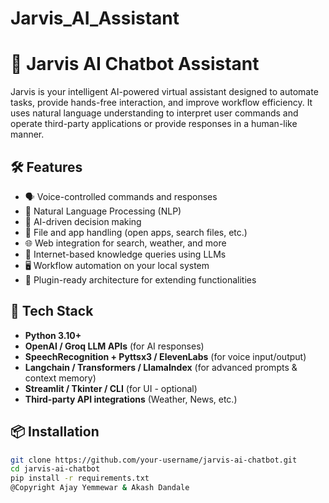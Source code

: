 # Jarvis_AI_Assistant

# 🤖 Jarvis AI Chatbot Assistant

Jarvis is your intelligent AI-powered virtual assistant designed to automate tasks, provide hands-free interaction, and improve workflow efficiency. It uses natural language understanding to interpret user commands and operate third-party applications or provide responses in a human-like manner.

## 🛠️ Features

- 🗣️ Voice-controlled commands and responses  
- 💬 Natural Language Processing (NLP)  
- 🧠 AI-driven decision making  
- 📁 File and app handling (open apps, search files, etc.)  
- 🌐 Web integration for search, weather, and more  
- 🛜 Internet-based knowledge queries using LLMs  
- 🖥️ Workflow automation on your local system  
- 🔌 Plugin-ready architecture for extending functionalities

## 🚀 Tech Stack

- **Python 3.10+**
- **OpenAI / Groq LLM APIs** (for AI responses)
- **SpeechRecognition + Pyttsx3 / ElevenLabs** (for voice input/output)
- **Langchain / Transformers / LlamaIndex** (for advanced prompts & context memory)
- **Streamlit / Tkinter / CLI** (for UI - optional)
- **Third-party API integrations** (Weather, News, etc.)

## 📦 Installation

```bash
git clone https://github.com/your-username/jarvis-ai-chatbot.git
cd jarvis-ai-chatbot
pip install -r requirements.txt
@Copyright Ajay Yemmewar & Akash Dandale
